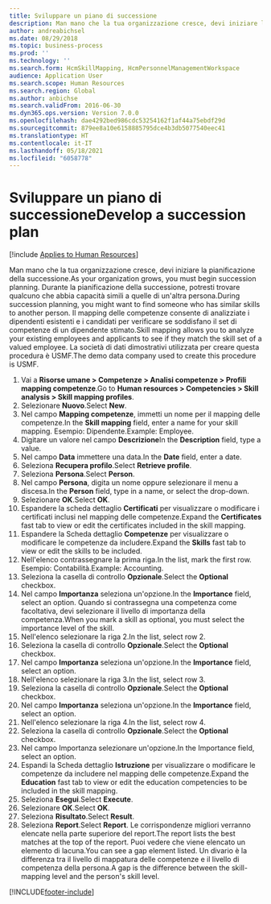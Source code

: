 ```yaml
---
title: Sviluppare un piano di successione
description: Man mano che la tua organizzazione cresce, devi iniziare la pianificazione della successione.
author: andreabichsel
ms.date: 08/29/2018
ms.topic: business-process
ms.prod: ''
ms.technology: ''
ms.search.form: HcmSkillMapping, HcmPersonnelManagementWorkspace
audience: Application User
ms.search.scope: Human Resources
ms.search.region: Global
ms.author: anbichse
ms.search.validFrom: 2016-06-30
ms.dyn365.ops.version: Version 7.0.0
ms.openlocfilehash: dae4292bed986cdc53254162f1af44a75ebdf29d
ms.sourcegitcommit: 879ee8a10e6158885795dce4b3db5077540eec41
ms.translationtype: HT
ms.contentlocale: it-IT
ms.lasthandoff: 05/18/2021
ms.locfileid: "6058778"
---
```

# <a name="develop-a-succession-plan"></a><span data-ttu-id="ffb54-103">Sviluppare un piano di successione</span><span class="sxs-lookup"><span data-stu-id="ffb54-103">Develop a succession plan</span></span>

[!include [Applies to Human Resources](../includes/applies-to-hr.md)]

<span data-ttu-id="ffb54-104">Man mano che la tua organizzazione cresce, devi iniziare la pianificazione della successione.</span><span class="sxs-lookup"><span data-stu-id="ffb54-104">As your organization grows, you must begin succession planning.</span></span> <span data-ttu-id="ffb54-105">Durante la pianificazione della successione, potresti trovare qualcuno che abbia capacità simili a quelle di un'altra persona.</span><span class="sxs-lookup"><span data-stu-id="ffb54-105">During succession planning, you might want to find someone who has similar skills to another person.</span></span> <span data-ttu-id="ffb54-106">Il mapping delle competenze consente di analizziate i dipendenti esistenti e i candidati per verificare se soddisfano il set di competenze di un dipendente stimato.</span><span class="sxs-lookup"><span data-stu-id="ffb54-106">Skill mapping allows you to analyze your existing employees and applicants to see if they match the skill set of a valued employee.</span></span> <span data-ttu-id="ffb54-107">La società di dati dimostrativi utilizzata per creare questa procedura è USMF.</span><span class="sxs-lookup"><span data-stu-id="ffb54-107">The demo data company used to create this procedure is USMF.</span></span>

1. <span data-ttu-id="ffb54-108">Vai a **Risorse umane > Competenze > Analisi competenze > Profili mapping competenze**.</span><span class="sxs-lookup"><span data-stu-id="ffb54-108">Go to **Human resources > Competencies > Skill analysis > Skill mapping profiles**.</span></span>
2. <span data-ttu-id="ffb54-109">Selezionare **Nuovo**.</span><span class="sxs-lookup"><span data-stu-id="ffb54-109">Select **New**.</span></span>
3. <span data-ttu-id="ffb54-110">Nel campo **Mapping competenze**, immetti un nome per il mapping delle competenze.</span><span class="sxs-lookup"><span data-stu-id="ffb54-110">In the **Skill mapping** field, enter a name for your skill mapping.</span></span> <span data-ttu-id="ffb54-111">Esempio: Dipendente.</span><span class="sxs-lookup"><span data-stu-id="ffb54-111">Example: Employee.</span></span>
4. <span data-ttu-id="ffb54-112">Digitare un valore nel campo **Descrizione**</span><span class="sxs-lookup"><span data-stu-id="ffb54-112">In the **Description** field, type a value.</span></span>
5. <span data-ttu-id="ffb54-113">Nel campo **Data** immettere una data.</span><span class="sxs-lookup"><span data-stu-id="ffb54-113">In the **Date** field, enter a date.</span></span>
6. <span data-ttu-id="ffb54-114">Seleziona **Recupera profilo**.</span><span class="sxs-lookup"><span data-stu-id="ffb54-114">Select **Retrieve profile**.</span></span>
7. <span data-ttu-id="ffb54-115">Seleziona **Persona**.</span><span class="sxs-lookup"><span data-stu-id="ffb54-115">Select **Person**.</span></span>
8. <span data-ttu-id="ffb54-116">Nel campo **Persona**, digita un nome oppure selezionare il menu a discesa.</span><span class="sxs-lookup"><span data-stu-id="ffb54-116">In the **Person** field, type in a name, or select the drop-down.</span></span>
9. <span data-ttu-id="ffb54-117">Selezionare **OK**.</span><span class="sxs-lookup"><span data-stu-id="ffb54-117">Select **OK**.</span></span>
10. <span data-ttu-id="ffb54-118">Espandere la scheda dettaglio **Certificati** per visualizzare o modificare i certificati inclusi nel mapping delle competenze.</span><span class="sxs-lookup"><span data-stu-id="ffb54-118">Expand the **Certificates** fast tab to view or edit the certificates included in the skill mapping.</span></span>
11. <span data-ttu-id="ffb54-119">Espandere la Scheda dettaglio **Competenze** per visualizzare o modificare le competenze da includere.</span><span class="sxs-lookup"><span data-stu-id="ffb54-119">Expand the **Skills** fast tab to view or edit the skills to be included.</span></span>
12. <span data-ttu-id="ffb54-120">Nell'elenco contrassegnare la prima riga.</span><span class="sxs-lookup"><span data-stu-id="ffb54-120">In the list, mark the first row.</span></span> <span data-ttu-id="ffb54-121">Esempio: Contabilità.</span><span class="sxs-lookup"><span data-stu-id="ffb54-121">Example:  Accounting.</span></span>
13. <span data-ttu-id="ffb54-122">Seleziona la casella di controllo **Opzionale**.</span><span class="sxs-lookup"><span data-stu-id="ffb54-122">Select the **Optional** checkbox.</span></span>
14. <span data-ttu-id="ffb54-123">Nel campo **Importanza** seleziona un'opzione.</span><span class="sxs-lookup"><span data-stu-id="ffb54-123">In the **Importance** field, select an option.</span></span> <span data-ttu-id="ffb54-124">Quando si contrassegna una competenza come facoltativa, devi selezionare il livello di importanza della competenza.</span><span class="sxs-lookup"><span data-stu-id="ffb54-124">When you mark a skill as optional, you must select the importance level of the skill.</span></span>  
15. <span data-ttu-id="ffb54-125">Nell'elenco selezionare la riga 2.</span><span class="sxs-lookup"><span data-stu-id="ffb54-125">In the list, select row 2.</span></span>
16. <span data-ttu-id="ffb54-126">Seleziona la casella di controllo **Opzionale**.</span><span class="sxs-lookup"><span data-stu-id="ffb54-126">Select the **Optional** checkbox.</span></span>
17. <span data-ttu-id="ffb54-127">Nel campo **Importanza** seleziona un'opzione.</span><span class="sxs-lookup"><span data-stu-id="ffb54-127">In the **Importance** field, select an option.</span></span>
18. <span data-ttu-id="ffb54-128">Nell'elenco selezionare la riga 3.</span><span class="sxs-lookup"><span data-stu-id="ffb54-128">In the list, select row 3.</span></span>
19. <span data-ttu-id="ffb54-129">Seleziona la casella di controllo **Opzionale**.</span><span class="sxs-lookup"><span data-stu-id="ffb54-129">Select the **Optional** checkbox.</span></span>
20. <span data-ttu-id="ffb54-130">Nel campo **Importanza** seleziona un'opzione.</span><span class="sxs-lookup"><span data-stu-id="ffb54-130">In the **Importance** field, select an option.</span></span>
21. <span data-ttu-id="ffb54-131">Nell'elenco selezionare la riga 4.</span><span class="sxs-lookup"><span data-stu-id="ffb54-131">In the list, select row 4.</span></span>
22. <span data-ttu-id="ffb54-132">Seleziona la casella di controllo **Opzionale**.</span><span class="sxs-lookup"><span data-stu-id="ffb54-132">Select the **Optional** checkbox.</span></span>
23. <span data-ttu-id="ffb54-133">Nel campo Importanza selezionare un'opzione.</span><span class="sxs-lookup"><span data-stu-id="ffb54-133">In the Importance field, select an option.</span></span>
24. <span data-ttu-id="ffb54-134">Espandi la Scheda dettaglio **Istruzione** per visualizzare o modificare le competenze da includere nel mapping delle competenze.</span><span class="sxs-lookup"><span data-stu-id="ffb54-134">Expand the **Education** fast tab to view or edit the education competencies to be included in the skill mapping.</span></span>
25. <span data-ttu-id="ffb54-135">Seleziona **Esegui**.</span><span class="sxs-lookup"><span data-stu-id="ffb54-135">Select **Execute**.</span></span>
26. <span data-ttu-id="ffb54-136">Selezionare **OK**.</span><span class="sxs-lookup"><span data-stu-id="ffb54-136">Select **OK**.</span></span>
27. <span data-ttu-id="ffb54-137">Seleziona **Risultato**.</span><span class="sxs-lookup"><span data-stu-id="ffb54-137">Select **Result**.</span></span>
28. <span data-ttu-id="ffb54-138">Seleziona **Report**.</span><span class="sxs-lookup"><span data-stu-id="ffb54-138">Select **Report**.</span></span> <span data-ttu-id="ffb54-139">Le corrispondenze migliori verranno elencate nella parte superiore del report.</span><span class="sxs-lookup"><span data-stu-id="ffb54-139">The report lists the best matches at the top of the report.</span></span> <span data-ttu-id="ffb54-140">Puoi vedere che viene elencato un elemento di lacuna.</span><span class="sxs-lookup"><span data-stu-id="ffb54-140">You can see a gap element listed.</span></span> <span data-ttu-id="ffb54-141">Un divario è la differenza tra il livello di mappatura delle competenze e il livello di competenza della persona.</span><span class="sxs-lookup"><span data-stu-id="ffb54-141">A gap is the difference between the skill-mapping level and the person's skill level.</span></span>  



[!INCLUDE[footer-include](../includes/footer-banner.md)]
